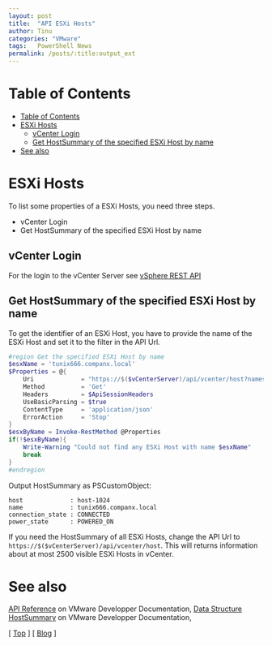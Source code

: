 ```yaml
---
layout: post
title:  "API ESXi Hosts"
author: Tinu
categories: "VMware"
tags:   PowerShell News
permalink: /posts/:title:output_ext
---
```


# Table of Contents

- [Table of Contents](#table-of-contents)
- [ESXi Hosts](#esxi-hosts)
  - [vCenter Login](#vcenter-login)
  - [Get HostSummary of the specified ESXi Host by name](#get-hostsummary-of-the-specified-esxi-host-by-name)
- [See also](#see-also)

# ESXi Hosts

To list some properties of a ESXi Hosts, you need three steps.

- vCenter Login
- Get HostSummary of the specified ESXi Host by name

## vCenter Login

For the login to the vCenter Server see [vSphere REST API](https://tinuwalther.github.io/posts/vmwapivcenter.html)

## Get HostSummary of the specified ESXi Host by name

To get the identifier of an ESXi Host, you have to provide the name of the ESXi Host and set it to the filter in the API Url.

````powershell
#region Get the specified ESXi Host by name
$esxName = 'tunix666.companx.local'
$Properties = @{
    Uri             = "https://$($vCenterServer)/api/vcenter/host?names=$($esxName)"
    Method          = 'Get'
    Headers         = $ApiSessionHeaders
    UseBasicParsing = $true
    ContentType     = 'application/json'
    ErrorAction     = 'Stop'
}
$esxByName = Invoke-RestMethod @Properties
if(!$esxByName){
    Write-Warning "Could not find any ESXi Host with name $esxName"
    break
}
#endregion
````

Output HostSummary as PSCustomObject:

````text
host             : host-1024
name             : tunix666.companx.local
connection_state : CONNECTED
power_state      : POWERED_ON
````

If you need the HostSummary of all ESXi Hosts, change the API Url to `https://$($vCenterServer)/api/vcenter/host`. This will returns information about at most 2500 visible ESXi Hosts in vCenter.

# See also

[API Reference](https://developer.vmware.com/apis/vsphere-automation/v7.0U3/) on VMware Developper Documentation,
[Data Structure HostSummary](https://developer.vmware.com/apis/vsphere-automation/v7.0U3/vcenter/data-structures/Host/Summary/) on VMware Developper Documentation,

[ [Top](#table-of-contents) ] [ [Blog](../categories.html) ]
